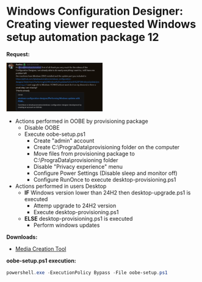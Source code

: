 # Windows Configuration Designer: Creating viewer requested Windows setup automation package 12

<b>Request:</b>

<img src="img/request.png" width=50% height=50%>

* Actions performed in OOBE by provisioning package
  * Disable OOBE
  * Execute oobe-setup.ps1
    * Create "admin" account
    * Create C:\PrograData\provisioning folder on the computer
    * Move files from provisioning package to C:\PrograData\provisioning folder
    * Disable "Privacy experience" menu
    * Configure Power Settings (Disable sleep and monitor off)
    * Configure RunOnce to execute desktop-provisioning.ps1
* Actions performed in users Desktop
  * <b>IF</b> Windows version lower than 24H2 then desktop-upgrade.ps1 is executed
    * Attemp upgrade to 24H2 version
    * Execute desktop-provisioning.ps1
  * <b>ELSE</b> desktop-provisioning.ps1 is executed
    * Perform windows updates

<b>Downloads:</b>

* [Media Creation Tool](https://www.microsoft.com/en-us/software-download/windows11)

<b>oobe-setup.ps1 execution:</b>

```powershell
powershell.exe -ExecutionPolicy Bypass -File oobe-setup.ps1
```